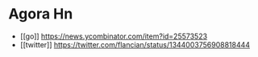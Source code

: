 # Agora Hn

- [[go]] https://news.ycombinator.com/item?id=25573523
- [[twitter]] https://twitter.com/flancian/status/1344003756908818444

